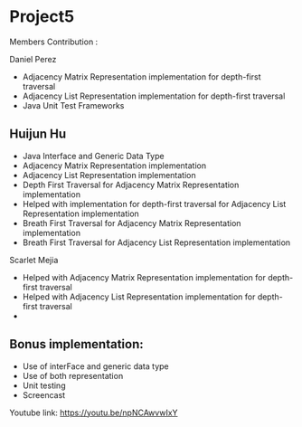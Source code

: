 # Project5
Members Contribution :

Daniel Perez
 - Adjacency Matrix Representation implementation for depth-first traversal
 - Adjacency List Representation implementation for depth-first traversal
 - Java Unit Test Frameworks
 
Huijun Hu
 -
 - Java Interface and Generic Data Type
 - Adjacency Matrix Representation implementation
 - Adjacency List Representation implementation
 - Depth First Traversal for Adjacency Matrix Representation implementation
 - Helped with implementation for depth-first traversal for Adjacency List Representation implementation
 - Breath First Traversal for Adjacency Matrix Representation implementation
 - Breath First Traversal for Adjacency List Representation implementation
 
Scarlet Mejia
 - Helped with Adjacency Matrix Representation implementation for depth-first traversal
 - Helped with Adjacency List Representation implementation for depth-first traversal
 -
 
Bonus implementation:
 -
 - Use of interFace and generic data type
 - Use of both representation
 - Unit testing
 - Screencast
 
 Youtube link: https://youtu.be/npNCAwvwIxY

